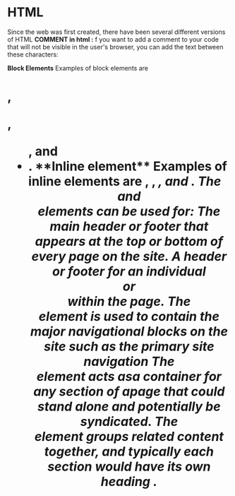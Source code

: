  # HTML 
Since the web was first created, there have been several different versions of HTML
**COMMENT in html :**
f you want to add a comment to your code that will not be visible in the user's browser, you can add the text between these characters:
<!-- comment goes here -->
**Block Elements**
Examples of block elements are
<h1>, <p>, <ul>, and <li>.
**Inline element** 
Examples of inline elements are
<a>, <b>, <em>, and <img>.
 The <header> and <footer> elements can be used for:
 The main header or footer that appears at the top or
bottom of every page on the site.
 A header or footer for an individual <article> or
<section> within the page.
 The <nav> element is used to contain the major navigational
blocks on the site such as the primary site navigation
The <article> element acts asa container for any section of apage that could stand alone and  potentially be syndicated.
The <section> element groups related content together, and
typically each section would have its own heading .